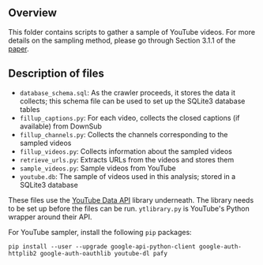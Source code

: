 ## Overview

This folder contains scripts to gather a sample of YouTube videos. For more details on the sampling method, please go through Section 3.1.1 of the [paper](https://arxiv.org/pdf/1809.00620.pdf).

## Description of files

* `database_schema.sql`: As the crawler proceeds, it stores the data it collects;  this schema file can be used to set up the SQLite3 database tables
* `fillup_captions.py`: For each video, collects the closed captions (if available) from DownSub
* `fillup_channels.py`: Collects the channels corresponding to the sampled videos
* `fillup_videos.py`: Collects information about the sampled videos
* `retrieve_urls.py`: Extracts URLs from the videos and stores them
* `sample_videos.py`: Sample videos from YouTube
* `youtube.db`: The sample of videos used in this analysis; stored in a SQLite3 database

These files use the [YouTube Data API](https://developers.google.com/youtube/v3/) library underneath. The library needs to be set up before the files can be run. `ytlibrary.py` is YouTube's Python wrapper around their API.

For YouTube sampler, install the following `pip` packages:

  `pip install --user --upgrade google-api-python-client google-auth-httplib2 google-auth-oauthlib youtube-dl pafy`

